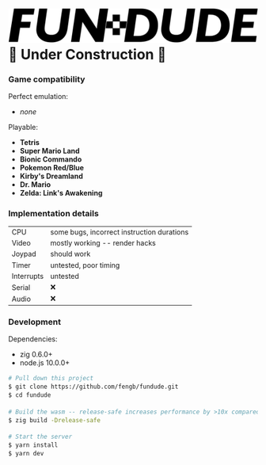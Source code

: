# ![FUN DUDE](web/logo.svg) <br> 🚧 Under Construction 🚧

### Game compatibility

Perfect emulation:
- _none_

Playable:
- **Tetris**
- **Super Mario Land**
- **Bionic Commando**
- **Pokemon Red/Blue**
- **Kirby's Dreamland**
- **Dr. Mario**
- **Zelda: Link's Awakening**

### Implementation details

| | |
|-|-|
| CPU | some bugs, incorrect instruction durations |
| Video | mostly working -- render hacks |
| Joypad | should work |
| Timer | untested, poor timing |
| Interrupts | untested |
| Serial | ❌ |
| Audio | ❌ |

### Development

Dependencies:
- zig 0.6.0+
- node.js 10.0.0+

```bash
# Pull down this project
$ git clone https://github.com/fengb/fundude.git
$ cd fundude

# Build the wasm -- release-safe increases performance by >10x compared to the default debug mode
$ zig build -Drelease-safe

# Start the server
$ yarn install
$ yarn dev
```
